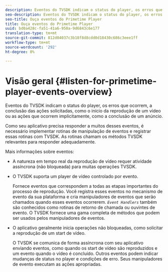 ```yaml
---
description: Eventos do TVSDK indicam o status do player, os erros que ocorrem, a conclusão das ações solicitadas, como o início da reprodução de um vídeo ou as ações que ocorrem implicitamente, como a conclusão de um anúncio.
seo-description: Eventos do TVSDK indicam o status do player, os erros que ocorrem, a conclusão das ações solicitadas, como o início da reprodução de um vídeo ou as ações que ocorrem implicitamente, como a conclusão de um anúncio.
seo-title: Ouça eventos do Primetime Player
title: Ouça eventos do Primetime Player
uuid: bd0a428c-fa51-41a6-950a-9d6843c6e177
translation-type: tm+mt
source-git-commit: 812d04037c3b18f8d8cdd0d18430c686c3eee1ff
workflow-type: tm+mt
source-wordcount: '292'
ht-degree: 0%

---
```



# Visão geral {#listen-for-primetime-player-events-overview}

Eventos do TVSDK indicam o status do player, os erros que ocorrem, a conclusão das ações solicitadas, como o início da reprodução de um vídeo ou as ações que ocorrem implicitamente, como a conclusão de um anúncio.

Como seu aplicativo precisa responder a muitos desses eventos, é necessário implementar rotinas de manipulação de eventos e registrar essas rotinas com TVSDK. As rotinas chamam os métodos TVSDK relevantes para responder adequadamente.

Mais informações sobre eventos:

* A natureza em tempo real da reprodução de vídeo requer atividade assíncrona (não bloqueada) para muitas operações TVSDK.
* O TVSDK suporta um player de vídeo controlado por evento.

   Fornece eventos que correspondem a todas as etapas importantes do processo de reprodução. Você registra esses eventos no mecanismo de evento da sua plataforma e cria manipuladores de eventos que serão chamados quando esses eventos ocorrerem. *`Event Handlers`* também são conhecidos como rotinas de retorno de chamada ou ouvintes de evento. O TVSDK fornece uma gama completa de métodos que podem ser usados pelos manipuladores de eventos.
* O aplicativo geralmente inicia operações não bloqueadas, como solicitar a reprodução de um start de vídeo.

   O TVSDK se comunica de forma assíncrona com seu aplicativo enviando eventos, como quando os start de vídeo são reproduzidos e um evento quando o vídeo é concluído. Outros eventos podem indicar mudanças de status no player e condições de erro. Seus manipuladores de evento executam as ações apropriadas.